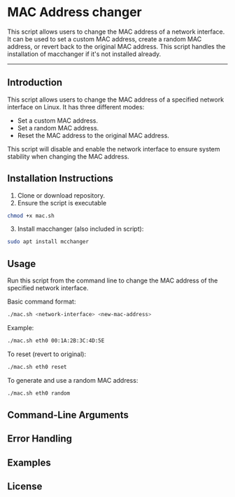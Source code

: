 # MAC Address changer
This script allows users to change the MAC address of a network interface. It can be used to set a custom MAC address, create a random MAC address, or revert back to the original MAC address. This script handles the installation of macchanger if it's not installed already.

---
## Introduction
This script allows users to change the MAC address of a specified network interface on Linux. It has three different modes:
- Set a custom MAC address.
- Set a random MAC address.
- Reset the MAC address to the original MAC address.

This script will disable and enable the network interface to ensure system stability when changing the MAC address. 


## Installation Instructions
1. Clone or download repository.
2. Ensure the script is executable
```bash
chmod +x mac.sh
```
3. Install macchanger (also included in script):
```bash
sudo apt install mcchanger
```

## Usage
Run this script from the command line to change the MAC address of the specified network interface.

Basic command format:
```bash
./mac.sh <network-interface> <new-mac-address>
```

Example:
```bash
./mac.sh eth0 00:1A:2B:3C:4D:5E
```

To reset (revert to original):
```bash
./mac.sh eth0 reset
```

To generate and use a random MAC address:
```bash
./mac.sh eth0 random
```


## Command-Line Arguments



## Error Handling



## Examples



## License



